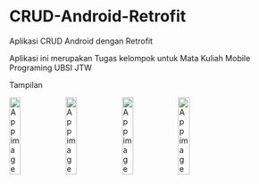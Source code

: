# CRUD-Android-Retrofit
Aplikasi CRUD Android dengan Retrofit

Aplikasi ini merupakan Tugas kelompok untuk Mata Kuliah Mobile Programing UBSI JTW

Tampilan

<div style="display:flex;">
<img alt="App image" src="https://github.com/gemss19/Aplikasi-CRUD-Retrofit/blob/master/Screenshot/30.png" width="20%">
<img alt="App image" src="https://github.com/gemss19/Aplikasi-CRUD-Retrofit/blob/master/Screenshot/31.png" width="20%">
<img alt="App image" src="https://github.com/gemss19/Aplikasi-CRUD-Retrofit/blob/master/Screenshot/32.png" width="20%">
<img alt="App image" src="https://github.com/gemss19/Aplikasi-CRUD-Retrofit/blob/master/Screenshot/33.png" width="20%">
</div>
